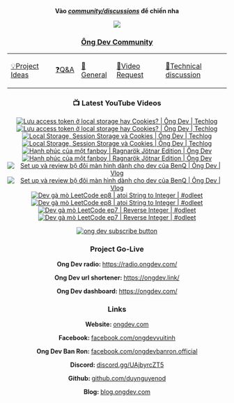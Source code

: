 <div align="center">
      <b
        >Vào
        <a href="https://github.com/OngDev/community/discussions"
          ><i>community/discussions</i></a
        >
        để chiến nha</b
      >

<img
    src="https://raw.githubusercontent.com/thuanpham2311/img/master/ongDevCharacters/4.png"
  />

### [Ông Dev Community](https://github.com/OngDev/community/discussions)

  <b>
    <table>
      <tr>
        <td>
          <a
            href="https://github.com/OngDev/community/discussions/categories/project-ideas"
            ><p>💡Project Ideas</p></a
          >
        </td>
        <td>
          <a
            href="https://github.com/OngDev/community/discussions/categories/q-a"
            ><p>❓Q&A</p></a
          >
        </td>
        <td>
          <a
            href="https://github.com/OngDev/community/discussions/categories/general"
            ><p>💬General</p></a
          >
        </td>
        <td>
          <a
            href="https://github.com/OngDev/community/discussions/categories/video-request"
            ><p>🎥Video Request</p></a
          >
        </td>
        <td>
          <a
            href="https://github.com/OngDev/community/discussions/categories/technical-discussion"
            ><p>🧠Technical discussion</p></a
          >
        </td>
      </tr>
    </table>
  </b>

### 📺 Latest YouTube Videos

<!-- BEGIN YOUTUBE-CARDS -->
[![Lưu access token ở local storage hay Cookies? | Ông Dev | Techlog](https://ytcards.demolab.com/?id=DfQJjR2PISQ&title=L%C6%B0u+access+token+%E1%BB%9F+local+storage+hay+Cookies%3F+%7C+%C3%94ng+Dev+%7C+Techlog&lang=en&timestamp=1681389007&background_color=%230d1117&title_color=%23ffffff&stats_color=%23dedede&width=250&duration=439 "Lưu access token ở local storage hay Cookies? | Ông Dev | Techlog")](https://www.youtube.com/watch?v=DfQJjR2PISQ#gh-dark-mode-only)[![Lưu access token ở local storage hay Cookies? | Ông Dev | Techlog](https://ytcards.demolab.com/?id=DfQJjR2PISQ&title=L%C6%B0u+access+token+%E1%BB%9F+local+storage+hay+Cookies%3F+%7C+%C3%94ng+Dev+%7C+Techlog&lang=en&timestamp=1681389007&background_color=%23ffffff&title_color=%2324292f&stats_color=%2357606a&width=250&duration=439 "Lưu access token ở local storage hay Cookies? | Ông Dev | Techlog")](https://www.youtube.com/watch?v=DfQJjR2PISQ#gh-light-mode-only)
[![Local Storage, Session Storage và Cookies | Ông Dev | Techlog](https://ytcards.demolab.com/?id=9dloQfxucAc&title=Local+Storage%2C+Session+Storage+v%C3%A0+Cookies+%7C+%C3%94ng+Dev+%7C+Techlog&lang=en&timestamp=1680618602&background_color=%230d1117&title_color=%23ffffff&stats_color=%23dedede&width=250&duration=381 "Local Storage, Session Storage và Cookies | Ông Dev | Techlog")](https://www.youtube.com/watch?v=9dloQfxucAc#gh-dark-mode-only)[![Local Storage, Session Storage và Cookies | Ông Dev | Techlog](https://ytcards.demolab.com/?id=9dloQfxucAc&title=Local+Storage%2C+Session+Storage+v%C3%A0+Cookies+%7C+%C3%94ng+Dev+%7C+Techlog&lang=en&timestamp=1680618602&background_color=%23ffffff&title_color=%2324292f&stats_color=%2357606a&width=250&duration=381 "Local Storage, Session Storage và Cookies | Ông Dev | Techlog")](https://www.youtube.com/watch?v=9dloQfxucAc#gh-light-mode-only)
[![Hạnh phúc của một fanboy | Ragnarök Jötnar Edition | Ông Dev](https://ytcards.demolab.com/?id=5BLdWCmOTQA&title=H%E1%BA%A1nh+ph%C3%BAc+c%E1%BB%A7a+m%E1%BB%99t+fanboy+%7C+Ragnar%C3%B6k+J%C3%B6tnar+Edition+%7C+%C3%94ng+Dev&lang=en&timestamp=1679704202&background_color=%230d1117&title_color=%23ffffff&stats_color=%23dedede&width=250&duration=1091 "Hạnh phúc của một fanboy | Ragnarök Jötnar Edition | Ông Dev")](https://www.youtube.com/watch?v=5BLdWCmOTQA#gh-dark-mode-only)[![Hạnh phúc của một fanboy | Ragnarök Jötnar Edition | Ông Dev](https://ytcards.demolab.com/?id=5BLdWCmOTQA&title=H%E1%BA%A1nh+ph%C3%BAc+c%E1%BB%A7a+m%E1%BB%99t+fanboy+%7C+Ragnar%C3%B6k+J%C3%B6tnar+Edition+%7C+%C3%94ng+Dev&lang=en&timestamp=1679704202&background_color=%23ffffff&title_color=%2324292f&stats_color=%2357606a&width=250&duration=1091 "Hạnh phúc của một fanboy | Ragnarök Jötnar Edition | Ông Dev")](https://www.youtube.com/watch?v=5BLdWCmOTQA#gh-light-mode-only)
[![Set up và review bộ đôi màn hình dành cho dev của BenQ | Ông Dev | Vlog](https://ytcards.demolab.com/?id=59ayNOaeNW0&title=Set+up+v%C3%A0+review+b%E1%BB%99+%C4%91%C3%B4i+m%C3%A0n+h%C3%ACnh+d%C3%A0nh+cho+dev+c%E1%BB%A7a+BenQ+%7C+%C3%94ng+Dev+%7C+Vlog&lang=en&timestamp=1679401803&background_color=%230d1117&title_color=%23ffffff&stats_color=%23dedede&width=250&duration=868 "Set up và review bộ đôi màn hình dành cho dev của BenQ | Ông Dev | Vlog")](https://www.youtube.com/watch?v=59ayNOaeNW0#gh-dark-mode-only)[![Set up và review bộ đôi màn hình dành cho dev của BenQ | Ông Dev | Vlog](https://ytcards.demolab.com/?id=59ayNOaeNW0&title=Set+up+v%C3%A0+review+b%E1%BB%99+%C4%91%C3%B4i+m%C3%A0n+h%C3%ACnh+d%C3%A0nh+cho+dev+c%E1%BB%A7a+BenQ+%7C+%C3%94ng+Dev+%7C+Vlog&lang=en&timestamp=1679401803&background_color=%23ffffff&title_color=%2324292f&stats_color=%2357606a&width=250&duration=868 "Set up và review bộ đôi màn hình dành cho dev của BenQ | Ông Dev | Vlog")](https://www.youtube.com/watch?v=59ayNOaeNW0#gh-light-mode-only)
[![Dev gà mò LeetCode ep8 | atoi String to Integer | #odleet](https://ytcards.demolab.com/?id=TPZlgEoaDkk&title=Dev+g%C3%A0+m%C3%B2+LeetCode+ep8+%7C+atoi+String+to+Integer+%7C+%23odleet&lang=en&timestamp=1678279270&background_color=%230d1117&title_color=%23ffffff&stats_color=%23dedede&width=250&duration=1147 "Dev gà mò LeetCode ep8 | atoi String to Integer | #odleet")](https://www.youtube.com/watch?v=TPZlgEoaDkk#gh-dark-mode-only)[![Dev gà mò LeetCode ep8 | atoi String to Integer | #odleet](https://ytcards.demolab.com/?id=TPZlgEoaDkk&title=Dev+g%C3%A0+m%C3%B2+LeetCode+ep8+%7C+atoi+String+to+Integer+%7C+%23odleet&lang=en&timestamp=1678279270&background_color=%23ffffff&title_color=%2324292f&stats_color=%2357606a&width=250&duration=1147 "Dev gà mò LeetCode ep8 | atoi String to Integer | #odleet")](https://www.youtube.com/watch?v=TPZlgEoaDkk#gh-light-mode-only)
[![Dev gà mò LeetCode ep7 | Reverse Integer | #odleet](https://ytcards.demolab.com/?id=hG0fe_Schv0&title=Dev+g%C3%A0+m%C3%B2+LeetCode+ep7+%7C+Reverse+Integer+%7C+%23odleet&lang=en&timestamp=1677931232&background_color=%230d1117&title_color=%23ffffff&stats_color=%23dedede&width=250&duration=429 "Dev gà mò LeetCode ep7 | Reverse Integer | #odleet")](https://www.youtube.com/watch?v=hG0fe_Schv0#gh-dark-mode-only)[![Dev gà mò LeetCode ep7 | Reverse Integer | #odleet](https://ytcards.demolab.com/?id=hG0fe_Schv0&title=Dev+g%C3%A0+m%C3%B2+LeetCode+ep7+%7C+Reverse+Integer+%7C+%23odleet&lang=en&timestamp=1677931232&background_color=%23ffffff&title_color=%2324292f&stats_color=%2357606a&width=250&duration=429 "Dev gà mò LeetCode ep7 | Reverse Integer | #odleet")](https://www.youtube.com/watch?v=hG0fe_Schv0#gh-light-mode-only)
<!-- END YOUTUBE-CARDS -->

[![ong dev subscribe button](https://raw.githubusercontent.com/thuanOwa/img/master/youtube.gif)](https://www.youtube.com/@ongdev?sub_confirmation=1)

### Project Go-Live

<strong>Ong Dev radio: </strong><a href="radio.ongdev.com/">https://radio.ongdev.com/</a>

<strong>Ong Dev url shortener: </strong><a href="ongdev.link/">https://ongdev.link/</a>

<strong>Ong Dev dashboard: </strong><a href="ongdev.com/">https://ongdev.com/</a>

### Links

<strong>Website: </strong><a href="https://ongdev.com">ongdev.com</a>

<strong>Facebook: </strong><a href="https://www.facebook.com/ongdevvuitinh">facebook.com/ongdevvuitinh</a>

<strong>Ong Dev Ban Ron: </strong><a href="https://www.facebook.com/ongdevbanron.official">facebook.com/ongdevbanron.official</a>

<strong>Discord: </strong><a href="https://discord.gg/UAjbyrcZT5">discord.gg/UAjbyrcZT5</a>

<strong>Github: </strong><a href="https://github.com/duynguyenod">github.com/duynguyenod</a>

<strong>Blog: </strong><a href="https://blog.ongdev.com">blog.ongdev.com</a>

</div>

